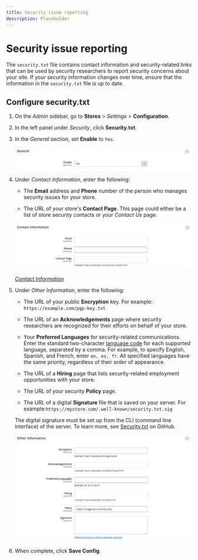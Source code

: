 ```yaml
---
title: Security issue reporting
description: Placeholder
---
```

# Security issue reporting

The `security.txt` file contains contact information and security-related links that can be used by security researchers to report security concerns about your site. If your security information changes over time, ensure that the information in the `security.txt` file is up to date.

## Configure security.txt

1. On the _Admin_ sidebar, go to **Stores** > _Settings_ > **Configuration**.

1. In the left panel under _Security_, click **Security.txt**.

1. In the _General_ section, set **Enable** to `Yes`.

   ![General security configuration](../configuration-reference/security/assets/txt-general.png)<!-- zoom -->

1. Under _Contact Information_, enter the following:

   - The **Email** address and **Phone** number of the person who manages security issues for your store.

   - The URL of your store's **Contact Page**. This page could either be a list of store security contacts or your _Contact Us_ page.

   ![Contact Information configuration](../configuration-reference/security/assets/txt-contact-info.png)<!-- zoom -->

   [_Contact Information_](https://docs.magento.com/user-guide/configuration/security/security-txt.html)

1. Under _Other Information_, enter the following:

   - The URL of your public **Encryption** key. For example: `https://example.com/pgp-key.txt`

   - The URL of an **Acknowledgements** page where security researchers are recognized for their efforts on behalf of your store.

   - Your **Preferred Languages** for security-related communications. Enter the standard two-character [language code](https://en.wikipedia.org/wiki/List_of_ISO_639-1_codes) for each supported language, separated by a comma. For example, to specify English, Spanish, and French, enter `en, es, fr`. All specified languages have the same priority, regardless of their order of appearance.

   - The URL of a **Hiring** page that lists security-related employment opportunities with your store.

   - The URL of your security **Policy** page.

   - The URL of a digital **Signature** file that is saved on your server. For example:`https://mystore.com/.well-known/security.txt.sig`

   The digital signature must be set up from the CLI (command line interface) of the server. To learn more, see [Security.txt](https://github.com/magento/security-package/blob/1.0-develop/Securitytxt/README.md) on GitHub.

   ![Other Information](../configuration-reference/security/assets/txt-other-info.png)<!-- zoom -->

1. When complete, click **Save Config**.
